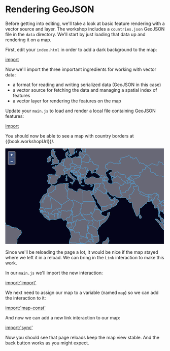 # Rendering GeoJSON

Before getting into editing, we'll take a look at basic feature rendering with a vector source and layer.  The workshop includes a `countries.json` GeoJSON file in the `data` directory.  We'll start by just loading that data up and rendering it on a map.

First, edit your `index.html` in order to add a dark background to the map:

[import](../../../src/en/examples/vector/geojson.html)

Now we'll import the three important ingredients for working with vector data:

 * a format for reading and writing serialized data (GeoJSON in this case)
 * a vector source for fetching the data and managing a spatial index of features
 * a vector layer for rendering the features on the map

Update your `main.js` to load and render a local file containing GeoJSON features:

[import](../../../src/en/examples/vector/geojson.js)

You should now be able to see a map with country borders at {{book.workshopUrl}}/.

![GeoJSON features](geojson.png)

Since we'll be reloading the page a lot, it would be nice if the map stayed where we left it in a reload.  We can bring in the `Link` interaction to make this work.

In our `main.js` we'll import the new interaction:

[import:'import'](../../../src/en/examples/vector/sync.js)

We next need to assign our map to a variable (named `map`) so we can add the interaction to it:

[import:'map-const'](../../../src/en/examples/vector/drag-n-drop.js)

And now we can add a new link interaction to our map:

[import:'sync'](../../../src/en/examples/vector/sync.js)

Now you should see that page reloads keep the map view stable.  And the back button works as you might expect.
